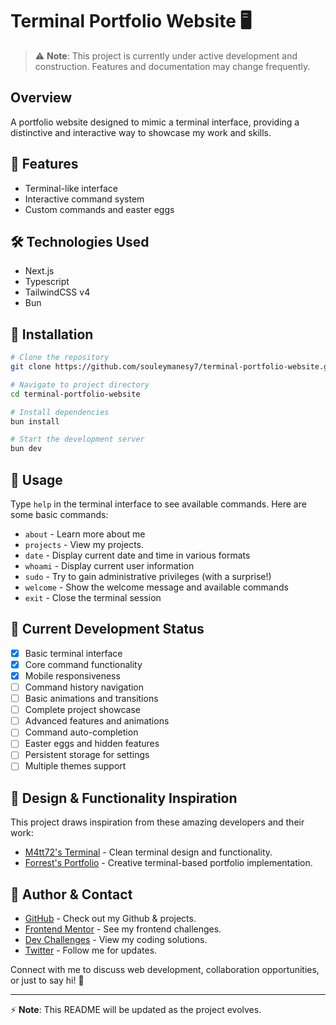 # Terminal Portfolio Website 🖥️

> ⚠️ **Note**: This project is currently under active development and construction. Features and documentation may change frequently.

## Overview

A portfolio website designed to mimic a terminal interface, providing a distinctive and interactive way to showcase my work and skills.

## 🌟 Features

- Terminal-like interface
- Interactive command system
- Custom commands and easter eggs

## 🛠️ Technologies Used

- Next.js
- Typescript
- TailwindCSS v4
- Bun

## 🚀 Installation

```bash
# Clone the repository
git clone https://github.com/souleymanesy7/terminal-portfolio-website.git

# Navigate to project directory
cd terminal-portfolio-website

# Install dependencies
bun install

# Start the development server
bun dev
```

## 🎯 Usage

Type `help` in the terminal interface to see available commands. Here are some basic commands:

- `about` - Learn more about me
- `projects` - View my projects.
- `date` - Display current date and time in various formats
- `whoami` - Display current user information
- `sudo` - Try to gain administrative privileges (with a surprise!)
- `welcome` - Show the welcome message and available commands
- `exit` - Close the terminal session

## 🔄 Current Development Status

- [x] Basic terminal interface
- [x] Core command functionality
- [x] Mobile responsiveness
- [ ] Command history navigation
- [ ] Basic animations and transitions
- [ ] Complete project showcase
- [ ] Advanced features and animations
- [ ] Command auto-completion
- [ ] Easter eggs and hidden features
- [ ] Persistent storage for settings
- [ ] Multiple themes support

## 🎨 Design & Functionality Inspiration

This project draws inspiration from these amazing developers and their work:

- [M4tt72's Terminal](https://term.m4tt72.com/) - Clean terminal design and functionality.
- [Forrest's Portfolio](https://fkcodes.com/) - Creative terminal-based portfolio implementation.

## 👤 Author & Contact

- [GitHub](https://github.com/SouleymaneSy7) - Check out my Github & projects.
- [Frontend Mentor](https://www.frontendmentor.io/profile/SouleymaneSy7) - See my frontend challenges.
- [Dev Challenges](https://devchallenges.io/profile/534cd213-3165-4c16-bdcf-058e1f468da0) - View my coding solutions.
- [Twitter](https://twitter.com/Souleymanesy43) - Follow me for updates.

Connect with me to discuss web development, collaboration opportunities, or just to say hi! 👋

---

⚡️ **Note**: This README will be updated as the project evolves.
